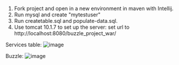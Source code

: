 1. Fork project and open in a new environment in maven with Intellij.
2. Run mysql and create "mytestuser"
3. Run createtable.sql and populate-data.sql.
4. Use tomcat 10.1.7 to set up the server: set url to http://localhost:8080/buzzle_project_war/

Services table:
![image](https://github.com/JeremyCanDoIt/Buzzle/assets/105999258/5b7a5a77-d3c8-4c0f-b68d-56bc28264b7f)


Buzzle: 
![image](https://github.com/JeremyCanDoIt/Buzzle/assets/105999258/a1504aa7-b8ed-4e72-a829-4a3d72a4592b)


